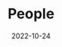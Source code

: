 ---
title: People
date: 2022-10-24
type: landing
sections:
  - block: people
    content:
      title: 
      # Choose which groups/teams of users to display.
      #   Edit `user_groups` in each user's profile to add them to one or more of these groups.
      user_groups:
          - 教师
          - 博士在读
          - 硕士在读
          - 本科在读
          - 访问学生
          - 毕业学生

      sort_by: Params.last_name
      sort_ascending: true
    design:
      show_interests: false
      show_role: true
      show_social: true

  # - block: hero
  #   design:
  #     spacing:
  #       padding: ['0','0','0','0']
  #     background: 
  #       image: 
  #         filename: bg.png

  #   content:
  #     title: 
  #     text: |
  #       <meta name="viewport" content="width=device-width, initial-scale=1.0">

  #       <style>

  #           .center-text {
  #           text-align: center;}

  #           .flex-container {
  #           display: flex;
  #           justify-content: space-between;
  #           flex-direction: row; 
  #           flex-wrap: wrap;
  #           align-items: center;
  #           }

  #           .flex-element {
  #           flex: 0.5; 
  #           margin: 2%;
  #           /* 元素占据可用空间的比例 */}

  #       </style>
  #       <div class="center-text" style="margin-top:-13%;width:100%;margin-left:30%">
  #       <div style="display:flex;justify-content:center"><p style="font-size:1.5rem;">其他成员</p></div>
  #       <div class="flex-container" style="text-align:center;">

  #         <div class="flex-element">
  #             <div style="display:flex;justify-content:center"><img src="oyj.jpg" style="border-radius: 50%;width:160px;"></div>
  #             <p style="font-size:1rem;text-align: center;margin-top:6%;">欧阳健</p>
  #             <p style="font-size:0.7rem;color:grey;text-align: center;margin-top:-7%">Jian Ouyang</p>
  #             <p style="font-size:0.7rem;color:grey;text-align: center;margin-top:-12%;margin-bottom:-10%">高级研究学者</p>
  #             <a href="mailto:ouyj@mail.sustech.edu.cn" style="font-size:0.7rem;text-decoration:none;text-align: center;">ouyj@mail.sustech.edu.cn</a>
  #         </div>

  #         <div class="flex-element"style="text-align:center">
  #             <div style="display:flex;justify-content:center"><img src="wh.png" style="border-radius: 50%;width:160px;"></div>
  #             <p style="font-size:1rem;text-align: center;margin-top:6%;">吴昊</p>
  #             <p style="font-size:0.7rem;color:grey;text-align: center;margin-top:-7%">Hao Wu</p>
  #             <p style="font-size:0.7rem;color:grey;text-align: center;margin-top:-12%;margin-bottom:-10%">研究学者</p>
  #             <a href="mailto:wuh3@mail.sustech.edu.cn" style="font-size:0.7rem;text-decoration:none;text-align: center;">wuh3@mail.sustech.edu.cn</a>
  #         </div>

  #         <div class="flex-element" style="text-align:center">
  #             <div style="display:flex;justify-content:center"><img src="wlf.jpg" style="border-radius: 50%;width:160px;"></div>
  #             <p style="font-size:1rem;text-align: center;margin-top:6%;">王璐峰</p>
  #             <p style="font-size:0.7rem;color:grey;text-align: center;margin-top:-7%">Lufeng Wang</p>
  #             <p style="font-size:0.7rem;color:grey;text-align: center;margin-top:-12%;margin-bottom:-10%">算法工程师</p>
  #             <a href="mailto:wanglf@mail.sustech.edu.cn" style="font-size:0.7rem;text-decoration:none;text-align: center;">wanglf@mail.sustech.edu.cn</a>
  #         </div>

  #         <div class="flex-element" style="text-align:center">
  #             <div style="display:flex;justify-content:center"><img src="lg.png" style="border-radius: 50%;width:160px;"></div>
  #             <p style="font-size:1rem;text-align: center;margin-top:6%;">李广</p>
  #             <p style="font-size:0.7rem;color:grey;text-align: center;margin-top:-7%">Guang Li</p>
  #             <p style="font-size:0.7rem;color:grey;text-align: center;margin-top:-12%;margin-bottom:-10%">算法工程师</p>
  #             <a href="mailto:1451513175@qq.com" style="font-size:0.7rem;text-decoration:none;text-align: center;">1451513175@qq.com</a>
  #         </div>
          
  #         <div class="flex-element" style="text-align:center">
  #             <div style="display:flex;justify-content:center"><img src="fx.png" style="border-radius: 50%;width:160px;"></div>
  #             <p style="font-size:1rem;text-align: center;margin-top:6%;">付辛</p>
  #             <p style="font-size:0.7rem;color:grey;text-align: center;margin-top:-7%">Xin Fu</p>
  #             <p style="font-size:0.7rem;color:grey;text-align: center;margin-top:-12%;margin-bottom:-10%">行政助理</p>
  #             <a href="mailto:fux@mail.sustech.edu.cn" style="font-size:0.7rem;text-decoration:none;text-align: center;">fux@mail.sustech.edu.cn</a>
  #         </div>
          
  #         <div class="flex-element" style="text-align:center">
  #             <div style="display:flex;justify-content:center"><img src="jry.png" style="border-radius: 50%;width:160px;"></div>
  #             <p style="font-size:1rem;text-align: center;margin-top:6%;">吉睿雅</p>
  #             <p style="font-size:0.7rem;color:grey;text-align: center;margin-top:-7%">Ruiya Ji</p>
  #             <p style="font-size:0.7rem;color:grey;text-align: center;margin-top:-12%;margin-bottom:-10%">科研助理</p>
  #             <a href="mailto:jiry@mail.sustech.edu.cn" style="font-size:0.7rem;text-decoration:none;text-align: center;">jiry@mail.sustech.edu.cn</a>
  #       </div>

  #       </div>
  #       </div>
---